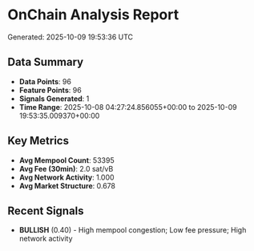 # OnChain Analysis Report
Generated: 2025-10-09 19:53:36 UTC

## Data Summary
- **Data Points**: 96
- **Feature Points**: 96
- **Signals Generated**: 1
- **Time Range**: 2025-10-08 04:27:24.856055+00:00 to 2025-10-09 19:53:35.009370+00:00

## Key Metrics
- **Avg Mempool Count**: 53395
- **Avg Fee (30min)**: 2.0 sat/vB
- **Avg Network Activity**: 1.000
- **Avg Market Structure**: 0.678

## Recent Signals
- **BULLISH** (0.40) - High mempool congestion; Low fee pressure; High network activity
